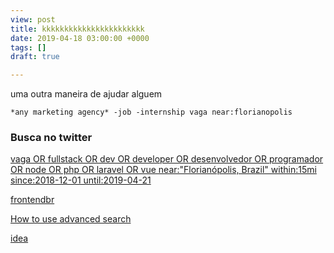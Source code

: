 ```yaml
---
view: post
title: kkkkkkkkkkkkkkkkkkkkkkk
date: 2019-04-18 03:00:00 +0000
tags: []
draft: true

---
```

uma outra maneira de ajudar alguem

    *any marketing agency* -job -internship vaga near:florianopolis

### Busca no twitter

[vaga OR fullstack OR dev OR developer OR desenvolvedor OR programador OR node OR php OR laravel OR vue near:"Florianópolis, Brazil" within:15mi since:2018-12-01 until:2019-04-21](https://twitter.com/search?l=pt&q=vaga%20OR%20fullstack%20OR%20dev%20OR%20developer%20OR%20desenvolvedor%20OR%20programador%20OR%20node%20OR%20php%20OR%20laravel%20OR%20vue%20near%3A%22Florian%C3%B3polis%2C%20Brazil%22%20within%3A15mi%20since%3A2018-12-01%20until%3A2019-04-21&src=typd)

[frontendbr](https://github.com/frontendbr/)



[How to use advanced search](https://help.twitter.com/en/using-twitter/twitter-advanced-search)



[idea](https://www.felipefialho.com/blog/2015/uma-reflexao-sobre-salarios-valor-hora-e-qualidade-de-vida)